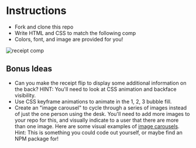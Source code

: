 # Instructions

- Fork and clone this repo 
- Write HTML and CSS to match the following comp
- Colors, font, and image are provided for you!

![receipt comp](https://github.com/turingschool-examples/receipt-comp/blob/main/images/comp.png)

## Bonus Ideas
- Can you make the receipt flip to display some additional information on the back? HINT: You'll need to look at CSS animation and backface visibility. 
- Use CSS keyframe animations to animate in the 1, 2, 3 bubble fill. 
- Create an "image carousel" to cycle through a series of images instead of just the one person using the desk. You'll need to add more images to your repo for this, and visually indicate to a user that there are more than one image. Here are some visual examples of [image carousels](https://colorlib.com/wp/bootstrap-4-carousel/). Hint: This is something you could code out yourself, or maybe find an NPM package for!
